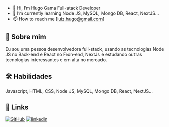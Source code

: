 - 👋 Hi, I’m Hugo Gama Full-stack Developer
- 🌱 I’m currently learning Node JS, MySQL, Mongo DB, React, NextJS...
- 📫 How to reach me [luiz.hugo@gmail.com]

## 🚀 Sobre mim
Eu sou uma pessoa desenvolvedora full-stack, usando as tecnologias Node JS no Back-end e React no Fron-end, NextJs e estudando outras tecnologias interessantes e em alta no mercado.

## 🛠 Habilidades
Javascript, HTML, CSS, Node JS, MySQL, Mongo DB, React, NextJS...

## 🔗 Links
[![GitHub](https://img.shields.io/badge/github-000?style=for-the-badge&logo=ko-fi&logoColor=white)](https://github.com/hugoluiz1984)
[![linkedin](https://img.shields.io/badge/linkedin-0A66C2?style=for-the-badge&logo=linkedin&logoColor=white)](https://www.linkedin.com/in/hugo-luiz-santos-aa7a957b/)

